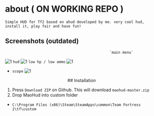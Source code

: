 # about ( ON WORKING REPO )
```
Simple HUD for Tf2 based on ahud developed by me. very cool hud, install it, play fair and have fun!
```

## Screenshots (outdated)

                                                    `main menu`
![1](https://files.catbox.moe/kc6iok.jpg)
 `hud`
![1](https://files.catbox.moe/kc6iok.jpg)
 `low hp / low ammo`
![1](https://files.catbox.moe/kc6iok.jpg)
+ `scope`
![1](https://files.catbox.moe/kc6iok.jpg)

<p align="center">
## Installation

1. Press `Download ZIP` on Github. This will download `maohud-master.zip`
2. Drop MaoHud into custom folder
+ `C:\Program Files (x86)\Steam\SteamApps\common\Team Fortress 2\tf\custom`
